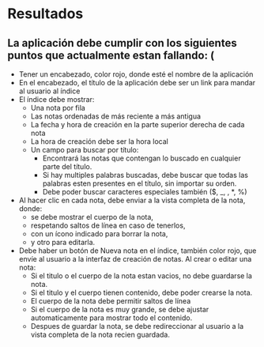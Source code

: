 # Resultados

## La aplicación debe cumplir con los siguientes puntos que actualmente estan fallando: (

*   Tener un encabezado, color rojo, donde esté el nombre de la aplicación
*   En el encabezado, el título de la aplicación debe ser un link para mandar al usuario al índice
*   El índice debe mostrar:
    *  Una nota por fila
    *  Las notas ordenadas de más reciente a más antigua
    *  La fecha y hora de creación en la parte superior derecha de cada nota
    *  La hora de creación debe ser la hora local
    *  Un campo para buscar por título:
       * Encontrará las notas que contengan lo buscado en cualquier parte del título.
       * Si hay multiples palabras buscadas, debe buscar que todas las palabras esten presentes en el título, sin importar su orden.
       * Debe poder buscar caracteres especiales también ($, _, \, *, %)
*  Al hacer clic en cada nota, debe enviar a la vista completa de la nota, donde:
    *  se debe mostrar el cuerpo de la nota,
    *  respetando saltos de línea en caso de tenerlos,
    *  con un ícono indicado para borrar la nota,
    *  y otro para editarla.
*  Debe haber un botón de Nueva nota en el índice, también color rojo, que envíe al usuario a la interfaz de creación de notas.
Al crear o editar una nota:
    *  Si el titulo o el cuerpo de la nota estan vacios, no debe guardarse la nota.
    *  Si el titulo y el cuerpo tienen contenido, debe poder crearse la nota.
    *  El cuerpo de la nota debe permitir saltos de línea
    *  Si el cuerpo de la nota es muy grande, se debe ajustar automaticamente para mostrar todo el contenido.
    *  Despues de guardar la nota, se debe redireccionar al usuario a la vista completa de la nota recien guardada.
